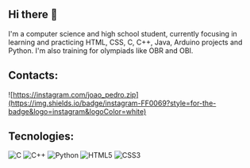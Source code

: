 ## Hi there 👋
I'm a computer science and high school student, currently focusing in learning and practicing HTML, CSS, C, C++, Java, Arduino projects and Python. I'm also training for olympiads like OBR and OBI.

## Contacts:
![https://instagram.com/joao_pedro.zip](https://img.shields.io/badge/instagram-FF0069?style=for-the-badge&logo=instagram&logoColor=white) 
## Tecnologies:
![C](https://img.shields.io/badge/C-00599C?style=for-the-badge&logo=c&logoColor=white) ![C++](https://img.shields.io/badge/C++-00599C?style=for-the-badge&logo=cplusplus&logoColor=white) ![Python](https://img.shields.io/badge/Python-e0901a?style=for-the-badge&logo=python&logoColor=white) ![HTML5](https://img.shields.io/badge/html-f06529?style=for-the-badge&logo=html5&logoColor=white) ![CSS3](https://img.shields.io/badge/css3-00599C?style=for-the-badge&logo=css&logoColor=white)
<!--
**jotinhaUnpacked/jotinhaUnpacked** is a ✨ _special_ ✨ repository because its `README.md` (this file) appears on your GitHub profile.

Here are some ideas to get you started:

- 🔭 I’m currently working on ...
- 🌱 I’m currently learning ...
- 👯 I’m looking to collaborate on ...
- 🤔 I’m looking for help with ...
- 💬 Ask me about ...
- 📫 How to reach me: ...
- 😄 Pronouns: ...
- ⚡ Fun fact: ...
-->
